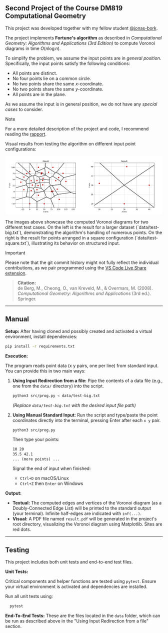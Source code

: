 ## Second Project of the Course DM819 Computational Geometry

This project was developed together with my fellow student [@jonas-bork](https://github.com/jonas-bork).

The project implements **Fortune's algorithm** as described in *Computational Geometry: Algorithms and Applications (3rd Edition)* to compute Voronoi diagrams in time $O(n \log n)$.

To simplify the problem, we assume the input points are in *general position*. Specifically, the input points satisfy the following conditions:

- All points are distinct.
- No four points lie on a common circle.
- No two points share the same $x$-coordinate.
- No two points share the same $y$-coordinate.
- All points are in the plane.

As we assume the input is in general position, we do not have any *special cases* to consider.


> [!Note]
> For a more detailed description of the project and code, I recommend reading the [rapport](./dm819_part2.pdf).


Visual results from testing the algorithm on different input point configurations:
<p align="center">
  <img src="assets/result-big-data.jpg" alt="Image 1" width="49%" />
  <img src="assets/result-square.jpg" alt="Image 2" width="49%" />
</p>
The images above showcase the computed Voronoi diagrams for two different test cases. On the left is the result for a larger dataset (`data/test-big.txt`), demonstrating the algorithm's handling of numerous points. On the right is the result for points arranged in a square configuration (`data/test-square.txt`), illustrating its behavior on structured input.



> [!IMPORTANT]
> Please note that the git commit history might not fully reflect the individual contributions, as we pair programmed using the [VS Code Live Share extension](https://marketplace.visualstudio.com/items/?itemName=MS-vsliveshare.vsliveshare).


> **Citation:**  
> de Berg, M., Cheong, O., van Kreveld, M., & Overmars, M. (2008). *Computational Geometry: Algorithms and Applications* (3rd ed.). Springer.

---

## Manual

**Setup:**
After having cloned and possibly created and activated a virtual environment, install dependencies: 

```bash
pip install -r requirements.txt
```

**Execution:**

The program reads point data (x y pairs, one per line) from standard input. You can provide this in two main ways:

1.  **Using Input Redirection from a file:**
    Pipe the contents of a data file (e.g., one from the `data/` directory) into the script.
    ```bash
    python3 src/prog.py < data/test-big.txt
    ```
    *(Replace `data/test-big.txt` with the desired input file path)*

2.  **Using Manual Standard Input:**
    Run the script and type/paste the point coordinates directly into the terminal, pressing Enter after each `x y` pair.
    ```bash
    python3 src/prog.py
    ```
    Then type your points:
    ```
    10 20
    35.5 42.1
    ... (more points) ...
    ```
    Signal the end of input when finished:
    *   `Ctrl+D` on macOS/Linux
    *   `Ctrl+Z` then `Enter` on Windows

**Output:**

*   **Textual:** The computed edges and vertices of the Voronoi diagram (as a Doubly-Connected Edge List) will be printed to the standard output (your terminal). Infinite half-edges are indicated with `inf(...)`.
*   **Visual:** A PDF file named `result.pdf` will be generated in the project's root directory, visualizing the Voronoi diagram using Matplotlib. Sites are red dots.

---

## Testing

This project includes both unit tests and end-to-end test files.

**Unit Tests:**

Critical components and helper functions are tested using `pytest`. Ensure your virtual environment is activated and dependencies are installed.

Run all unit tests using:
```bash
  pytest
```

**End-To-End Tests:**
These are the files located in the `data` folder, which can be run as described above in the "Using Input Redirection from a file" section.

